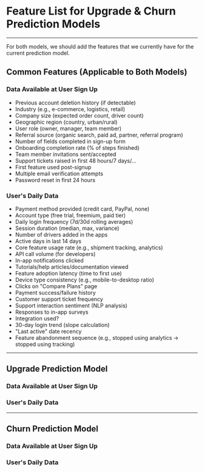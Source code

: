 # Feature List for Upgrade & Churn Prediction Models

---

For both models, we should add the features that we currently have for the current prediction model.

## Common Features (Applicable to Both Models)

### Data Available at User Sign Up

- Previous account deletion history (if detectable)
- Industry (e.g., e-commerce, logistics, retail)
- Company size (expected order count, driver count)
- Geographic region (country, urban/rural)
- User role (owner, manager, team member)
- Referral source (organic search, paid ad, partner, referral program)
- Number of fields completed in sign-up form
- Onboarding completion rate (% of steps finished)
- Team member invitations sent/accepted
- Support tickets raised in first 48 hours/7 days/...
- First feature used post-signup
- Multiple email verification attempts
- Password reset in first 24 hours

### User's Daily Data

- Payment method provided (credit card, PayPal, none)
- Account type (free trial, freemium, paid tier)
- Daily login frequency (7d/30d rolling averages)
- Session duration (median, max, variance)
- Number of drivers added in the apps
- Active days in last 14 days
- Core feature usage rate (e.g., shipment tracking, analytics)
- API call volume (for developers)
- In-app notifications clicked
- Tutorials/help articles/documentation viewed
- Feature adoption latency (time to first use)
- Device type consistency (e.g., mobile-to-desktop ratio)
- Clicks on "Compare Plans" page
- Payment success/failure history
- Customer support ticket frequency
- Support interaction sentiment (NLP analysis)
- Responses to in-app surveys
- Integration used?
- 30-day login trend (slope calculation)
- "Last active" date recency
- Feature abandonment sequence (e.g., stopped using analytics → stopped using tracking)

---

## Upgrade Prediction Model

### Data Available at User Sign Up

### User's Daily Data

---

## Churn Prediction Model

### Data Available at User Sign Up

### User's Daily Data
